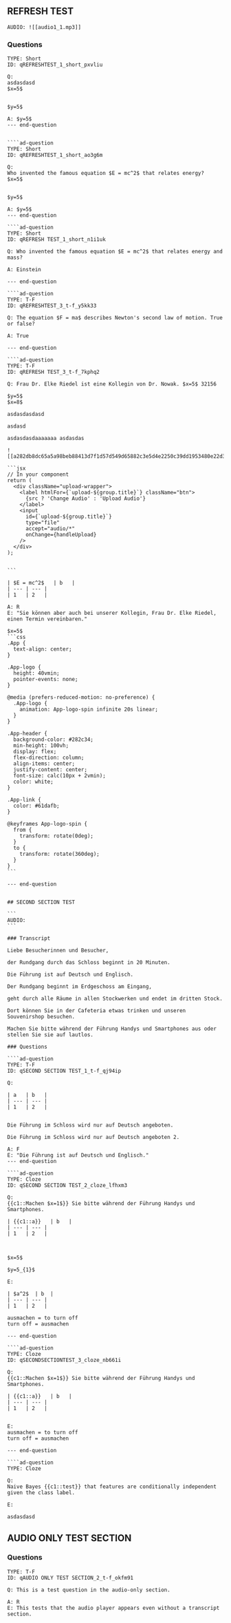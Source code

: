 ## REFRESH TEST

```
AUDIO: ![[audio1_1.mp3]]
```

### Questions

````ad-question
TYPE: Short
ID: qREFRESHTEST_1_short_pxvliu

Q: 
asdasdasd
$x=5$


$y=5$

A: $y=5$
--- end-question


````ad-question
TYPE: Short
ID: qREFRESHTEST_1_short_ao3g6m

Q: 
Who invented the famous equation $E = mc^2$ that relates energy?
$x=5$


$y=5$

A: $y=5$
--- end-question

````ad-question
TYPE: Short
ID: qREFRESH TEST_1_short_n1i1uk

Q: Who invented the famous equation $E = mc^2$ that relates energy and mass?

A: Einstein

--- end-question

````ad-question
TYPE: T-F
ID: qREFRESHTEST_3_t-f_y5kk33

Q: The equation $F = ma$ describes Newton's second law of motion. True or false?

A: True

--- end-question

````ad-question
TYPE: T-F
ID: qREFRESH TEST_3_t-f_7kphq2

Q: Frau Dr. Elke Riedel ist eine Kollegin von Dr. Nowak. $x=5$ 32156

$y=5$
$x=8$

asdasdasdasd

asdasd

asdasdasdaaaaaaa asdasdas

![[a282db8dc65a5a98beb88413d7f1d57d549d65882c3e5d4e2250c39dd1953480e22d3d864280d3600dc36b5495d860da4a627cd1991450ea92e721eccfe045f2.jpg]]

```jsx
// In your component
return (
  <div className="upload-wrapper">
    <label htmlFor={`upload-${group.title}`} className="btn">
      {src ? 'Change Audio' : 'Upload Audio'}
    </label>
    <input
      id={`upload-${group.title}`}
      type="file"
      accept="audio/*"
      onChange={handleUpload}
    />
  </div>
);


```

| $E = mc^2$   | b   |
| --- | --- |
| 1   | 2   |

A: R
E: "Sie können aber auch bei unserer Kollegin, Frau Dr. Elke Riedel, einen Termin vereinbaren."

$x=5$
```css
.App {
  text-align: center;
}

.App-logo {
  height: 40vmin;
  pointer-events: none;
}

@media (prefers-reduced-motion: no-preference) {
  .App-logo {
    animation: App-logo-spin infinite 20s linear;
  }
}

.App-header {
  background-color: #282c34;
  min-height: 100vh;
  display: flex;
  flex-direction: column;
  align-items: center;
  justify-content: center;
  font-size: calc(10px + 2vmin);
  color: white;
}

.App-link {
  color: #61dafb;
}

@keyframes App-logo-spin {
  from {
    transform: rotate(0deg);
  }
  to {
    transform: rotate(360deg);
  }
}
```

--- end-question


## SECOND SECTION TEST

```
AUDIO:
```

### Transcript

Liebe Besucherinnen und Besucher,

der Rundgang durch das Schloss beginnt in 20 Minuten.

Die Führung ist auf Deutsch und Englisch.

Der Rundgang beginnt im Erdgeschoss am Eingang,

geht durch alle Räume in allen Stockwerken und endet im dritten Stock.

Dort können Sie in der Cafeteria etwas trinken und unseren Souvenirshop besuchen.

Machen Sie bitte während der Führung Handys und Smartphones aus oder stellen Sie sie auf lautlos.

### Questions

````ad-question
TYPE: T-F
ID: qSECOND SECTION TEST_1_t-f_qj94ip

Q: 

| a   | b   |
| --- | --- |
| 1   | 2   |


Die Führung im Schloss wird nur auf Deutsch angeboten.

Die Führung im Schloss wird nur auf Deutsch angeboten 2.

A: F
E: "Die Führung ist auf Deutsch und Englisch."
--- end-question

````ad-question
TYPE: Cloze
ID: qSECOND SECTION TEST_2_cloze_lfhxm3

Q: 
{{c1::Machen $x=1$}} Sie bitte während der Führung Handys und Smartphones.

| {{c1::a}}   | b   |
| --- | --- |
| 1   | 2   |



$x=5$

$y=5_{1}$

E:

| $a^2$  | b  |
| --- | --- |
| 1   | 2   |

ausmachen = to turn off
turn off = ausmachen

--- end-question

````ad-question
TYPE: Cloze
ID: qSECONDSECTIONTEST_3_cloze_nb661i

Q: 
{{c1::Machen $x=1$}} Sie bitte während der Führung Handys und Smartphones.

| {{c1::a}}   | b   |
| --- | --- |
| 1   | 2   |


E:
ausmachen = to turn off
turn off = ausmachen

--- end-question

````ad-question  
TYPE: Cloze  

Q:  
Naive Bayes {{c1::test}} that features are conditionally independent given the class label.

E:  

asdasdasd

````

## AUDIO ONLY TEST SECTION

### Questions

````ad-question
TYPE: T-F
ID: qAUDIO ONLY TEST SECTION_2_t-f_okfm91

Q: This is a test question in the audio-only section.

A: R
E: This tests that the audio player appears even without a transcript section.

````
